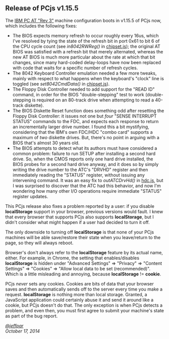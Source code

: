 Release of PCjs v1.15.5
---

The [IBM PC AT "Rev 3"](/configs/pc/machines/5170/ega/1152kb/rev3/) machine configuration boots in
v1.15.5 of PCjs now, which includes the following fixes:

+ The BIOS expects memory refresh to occur roughly every 16us, which I've resolved by tying the state
of the refresh bit in port 0x61 to bit 6 of the CPU cycle count (see *in8042RWReg()* in [chipset.js](/my_modules/pcjs-client/lib/chipset.js));
the original AT BIOS was satisfied with a refresh bit that merely alternated, whereas the new AT BIOS
is much more particular about the rate at which that bit changes, since many hard-coded delay-loops have
now been replaced with code that waits for a specific number of refresh cycles. 
+ The 8042 Keyboard Controller emulation needed a few more tweaks, mainly with respect to what happens
when the keyboard's "clock" line is toggled (see *set8042CmdData()* in [chipset.js](/my_modules/pcjs-client/lib/chipset.js)).
+ The Floppy Disk Controller needed to add support for the "READ ID" command, in order for the BIOS
"double-stepping" test to work (double-stepping is required on an 80-track drive when attempting to read
a 40-track diskette).
+ The BIOS Diskette Reset function does something odd after resetting the Floppy Disk Controller: it
issues not one but *four* "SENSE INTERRUPT STATUS" commands to the FDC, and expects each response to
return an incrementally larger drive number.  I found this a bit mystifying, considering that the IBM's
own FDC/HDC "combo card" supports a maximum of *two* diskette drives.  But, there's no point in arguing
with a BIOS that's almost 30 years old.
+ The BIOS attempts to detect what its authors must have considered a common problem: failure to run SETUP
after installing a second hard drive.  So, when the CMOS reports only one hard drive installed, the BIOS
probes for a second hard drive anyway, and it does so by simply writing the drive number to the ATC's "DRVHD"
register and then immediately reading the "STATUS" register, without issuing any intervening command.
It was an easy fix to *outATCDrvHd()* in [hdc.js](/my_modules/pcjs-client/lib/hdc.js), but I was surprised
to discover that the ATC had this behavior, and now I'm wondering how many other I/O operations require
immediate "STATUS" register updates.

This PCjs release also fixes a problem reported by a user: if you disable **localStorage** support in your
browser, previous versions would fault.  I knew that every browser that supports PCjs also supports
**localStorage**, but I didn't consider what might happen if a user had decided to turn it off.

The only downside to turning off **localStorage** is that none of your PCjs machines will be able save/restore
their state when you leave/return to the page, so they will always reboot.

Browser's don't always refer to the **localStorage** feature by its actual name, either.  For example, in
Chrome, the setting that enables/disables **localStorage** is hidden under "Advanced Settings" => "Privacy" =>
"Content Settings" => "Cookies" => "Allow local data to be set (recommended)".  Which is a little misleading
and annoying, because **localStorage** != **cookie**.

PCjs *never* sets any cookies.  Cookies are bits of data that your browser saves and then automatically sends
off to the server every time you make a request.  **localStorage** is nothing more than local storage.  Granted,
a JavaScript application could certainly abuse it and send it around like a cookie, but PCjs doesn't do that.
The only exception is when PCjs detects a problem, and even then, you must first agree to submit your machine's
state as part of the bug report.

*[@jeffpar](http://twitter.com/jeffpar)*  
*October 17, 2014*
